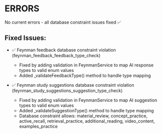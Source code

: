 # ERRORS

No current errors - all database constraint issues fixed ✅

## Fixed Issues:
- ✅ Feynman feedback database constraint violation (feynman_feedback_feedback_type_check)
  - Fixed by adding validation in FeynmanService to map AI response types to valid enum values
  - Added _validateFeedbackType() method to handle type mapping

- ✅ Feynman study suggestions database constraint violation (feynman_study_suggestions_suggestion_type_check)
  - Fixed by adding validation in FeynmanService to map AI suggestion types to valid enum values
  - Added _validateSuggestionType() method to handle type mapping
  - Database constraint allows: material_review, concept_practice, active_recall, retrieval_practice, additional_reading, video_content, examples_practice

